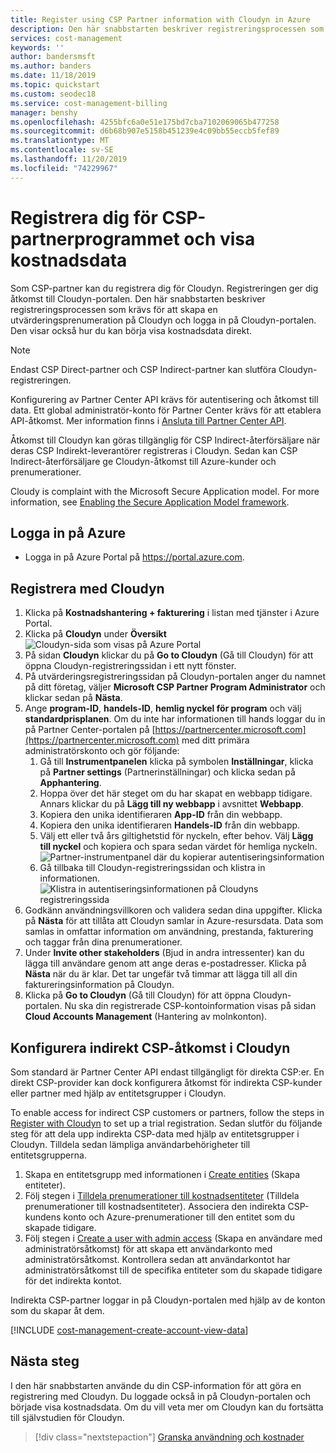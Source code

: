 ```yaml
---
title: Register using CSP Partner information with Cloudyn in Azure
description: Den här snabbstarten beskriver registreringsprocessen som krävs för att skapa en utvärderingsprenumeration på Cloudyn och logga in på Cloudyn-portalen.
services: cost-management
keywords: ''
author: bandersmsft
ms.author: banders
ms.date: 11/18/2019
ms.topic: quickstart
ms.custom: seodec18
ms.service: cost-management-billing
manager: benshy
ms.openlocfilehash: 4255bfc6a0e51e175bd7cba7102069065b477258
ms.sourcegitcommit: d6b68b907e5158b451239e4c09bb55eccb5fef89
ms.translationtype: MT
ms.contentlocale: sv-SE
ms.lasthandoff: 11/20/2019
ms.locfileid: "74229967"
---
```

# <a name="register-with-the-csp-partner-program-and-view-cost-data"></a>Registrera dig för CSP-partnerprogrammet och visa kostnadsdata

Som CSP-partner kan du registrera dig för Cloudyn. Registreringen ger dig åtkomst till Cloudyn-portalen. Den här snabbstarten beskriver registreringsprocessen som krävs för att skapa en utvärderingsprenumeration på Cloudyn och logga in på Cloudyn-portalen. Den visar också hur du kan börja visa kostnadsdata direkt.


> [!NOTE]
>
> Endast CSP Direct-partner och CSP Indirect-partner kan slutföra Cloudyn-registreringen.
>
> Konfigurering av Partner Center API krävs för autentisering och åtkomst till data. Ett global administratör-konto för Partner Center krävs för att etablera API-åtkomst.
> Mer information finns i [Ansluta till Partner Center API](https://msdn.microsoft.com/library/partnercenter/mt709136.aspx).
>
> Åtkomst till Cloudyn kan göras tillgänglig för CSP Indirect-återförsäljare när deras CSP Indirekt-leverantörer registreras i Cloudyn. Sedan kan CSP Indirect-återförsäljare ge Cloudyn-åtkomst till Azure-kunder och prenumerationer.
>
>Cloudy is complaint with the Microsoft Secure Application model. For more information, see [Enabling the Secure Application Model framework](/partner-center/develop/enable-secure-app-model).

## <a name="sign-in-to-azure"></a>Logga in på Azure

- Logga in på Azure Portal på https://portal.azure.com.

## <a name="register-with-cloudyn"></a>Registrera med Cloudyn

1. Klicka på **Kostnadshantering + fakturering** i listan med tjänster i Azure Portal.
2. Klicka på **Cloudyn** under **Översikt**  
    ![Cloudyn-sida som visas på Azure Portal](./media/quick-register-csp/cost-mgt-billing-service.png)
3. På sidan **Cloudyn** klickar du på **Go to Cloudyn** (Gå till Cloudyn) för att öppna Cloudyn-registreringssidan i ett nytt fönster.
4. På utvärderingsregistreringssidan på Cloudyn-portalen anger du namnet på ditt företag, väljer **Microsoft CSP Partner Program Administrator** och klickar sedan på **Nästa**.  
5. Ange **program-ID**, **handels-ID**, **hemlig nyckel för program** och välj **standardprisplanen**. Om du inte har informationen till hands loggar du in på Partner Center-portalen på  [https://partnercenter.microsoft.com](https://partnercenter.microsoft.com) med ditt primära administratörskonto och gör följande:
   1. Gå till **Instrumentpanelen** klicka på symbolen **Inställningar**, klicka på **Partner settings** (Partnerinställningar) och klicka sedan på **Apphantering**.
   2. Hoppa över det här steget om du har skapat en webbapp tidigare. Annars klickar du på **Lägg till ny webbapp** i avsnittet **Webbapp**.
   3. Kopiera den unika identifieraren **App-ID** från din webbapp.
   4. Kopiera den unika identifieraren **Handels-ID** från din webbapp.
   5. Välj ett eller två års giltighetstid för nyckeln, efter behov. Välj **Lägg till nyckel** och kopiera och spara sedan värdet för hemliga nyckeln.  
    ![Partner-instrumentpanel där du kopierar autentiseringsinformation](./media/quick-register-csp/csp-partner-center.png)
   6. Gå tillbaka till Cloudyn-registreringssidan och klistra in informationen.  
      ![Klistra in autentiseringsinformationen på Cloudyns registreringssida](./media/quick-register-csp/csp-reg.png)
6. Godkänn användningsvillkoren och validera sedan dina uppgifter. Klicka på **Nästa** för att tillåta att Cloudyn samlar in Azure-resursdata. Data som samlas in omfattar information om användning, prestanda, fakturering och taggar från dina prenumerationer.  
7. Under **Invite other stakeholders** (Bjud in andra intressenter) kan du lägga till användare genom att ange deras e-postadresser. Klicka på **Nästa** när du är klar. Det tar ungefär två timmar att lägga till all din faktureringsinformation på Cloudyn.
8. Klicka på **Go to Cloudyn** (Gå till Cloudyn) för att öppna Cloudyn-portalen. Nu ska din registrerade CSP-kontoinformation visas på sidan **Cloud Accounts Management** (Hantering av molnkonton).

## <a name="configure-indirect-csp-access-in-cloudyn"></a>Konfigurera indirekt CSP-åtkomst i Cloudyn

Som standard är Partner Center API endast tillgängligt för direkta CSP:er. En direkt CSP-provider kan dock konfigurera åtkomst för indirekta CSP-kunder eller partner med hjälp av entitetsgrupper i Cloudyn.

To enable access for indirect CSP customers or partners, follow the steps in [Register with Cloudyn](#register-with-cloudyn) to set up a trial registration. Sedan slutför du följande steg för att dela upp indirekta CSP-data med hjälp av entitetsgrupper i Cloudyn. Tilldela sedan lämpliga användarbehörigheter till entitetsgrupperna.

1. Skapa en entitetsgrupp med informationen i [Create entities](tutorial-user-access.md#create-and-manage-entities) (Skapa entiteter).
2. Följ stegen i [Tilldela prenumerationer till kostnadsentiteter](https://www.youtube.com/watch?v=d9uTWSdoQYo) (Tilldela prenumerationer till kostnadsentiteter). Associera den indirekta CSP-kundens konto och Azure-prenumerationer till den entitet som du skapade tidigare.
3. Följ stegen i [Create a user with admin access](tutorial-user-access.md#create-a-user-with-admin-access) (Skapa en användare med administratörsåtkomst) för att skapa ett användarkonto med administratörsåtkomst. Kontrollera sedan att användarkontot har administratörsåtkomst till de specifika entiteter som du skapade tidigare för det indirekta kontot.

Indirekta CSP-partner loggar in på Cloudyn-portalen med hjälp av de konton som du skapar åt dem.


[!INCLUDE [cost-management-create-account-view-data](../../includes/cost-management-create-account-view-data.md)]

## <a name="next-steps"></a>Nästa steg

I den här snabbstarten använde du din CSP-information för att göra en registrering med Cloudyn. Du loggade också in på Cloudyn-portalen och började visa kostnadsdata. Om du vill veta mer om Cloudyn kan du fortsätta till självstudien för Cloudyn.

> [!div class="nextstepaction"]
> [Granska användning och kostnader](./tutorial-review-usage.md)
